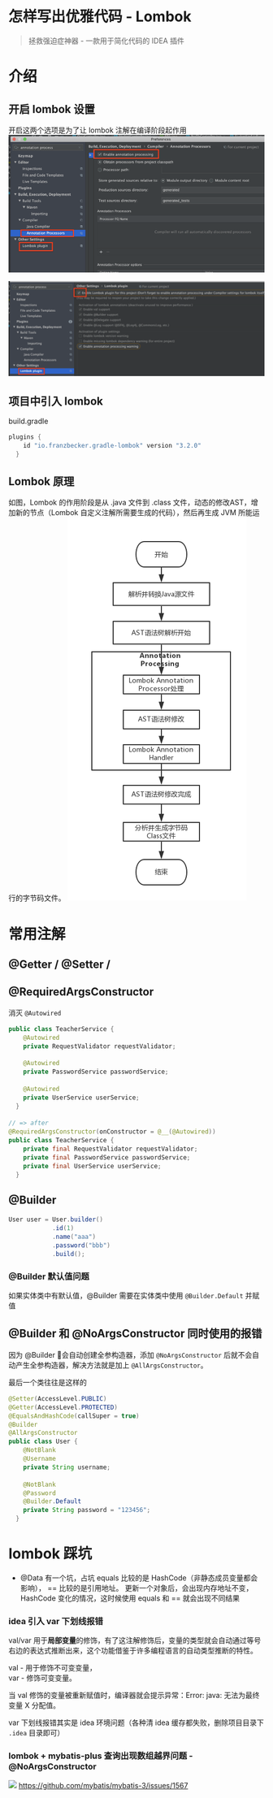 # 怎样写出优雅代码 - Lombok

> 拯救强迫症神器 - 一款用于简化代码的 IDEA 插件

# 介绍
## 开启 lombok 设置

开启这两个选项是为了让 lombok 注解在编译阶段起作用  
![](https://raw.githubusercontent.com/EasterFan/PicGo/master/blingbling/2020/markdown-img-paste-20200207195035122.png)

![](https://raw.githubusercontent.com/EasterFan/PicGo/master/blingbling/2020/markdown-img-paste-20200207195117268.png)

## 项目中引入 lombok
build.gradle  
```gradle
plugins {
    id "io.franzbecker.gradle-lombok" version "3.2.0"
  }
```
## Lombok 原理
如图，Lombok 的作用阶段是从 .java 文件到 .class 文件，动态的修改AST，增加新的节点（Lombok 自定义注解所需要生成的代码），然后再生成 JVM 所能运行的字节码文件。
![](https://raw.githubusercontent.com/EasterFan/PicGo/master/blingbling/2020/markdown-img-paste-20200208092223373.png)


# 常用注解
## @Getter / @Setter /

## @RequiredArgsConstructor  
消灭 `@Autowired`

```java
public class TeacherService {
    @Autowired
    private RequestValidator requestValidator;

    @Autowired
    private PasswordService passwordService;

    @Autowired
    private UserService userService;
  }

// => after
@RequiredArgsConstructor(onConstructor = @__(@Autowired))
public class TeacherService {
    private final RequestValidator requestValidator;
    private final PasswordService passwordService;
    private final UserService userService;
  }
```

## @Builder
```java
User user = User.builder()
            .id(1)
            .name("aaa")
            .password("bbb")
            .build();
```
### @Builder 默认值问题
如果实体类中有默认值，@Builder 需要在实体类中使用 `@Builder.Default` 并赋值

## @Builder 和 @NoArgsConstructor 同时使用的报错
因为 @Builder 会自动创建全参构造器，添加 `@NoArgsConstructor` 后就不会自动产生全参构造器，解决方法就是加上 `@AllArgsConstructor`。

最后一个类往往是这样的
```java
@Setter(AccessLevel.PUBLIC)
@Getter(AccessLevel.PROTECTED)
@EqualsAndHashCode(callSuper = true)
@Builder
@AllArgsConstructor
public class User {
    @NotBlank
    @Username
    private String username;

    @NotBlank
    @Password
    @Builder.Default
    private String password = "123456";
  }
```

# lombok 踩坑

- @Data 有一个坑，占坑
equals 比较的是 HashCode（非静态成员变量都会影响）， == 比较的是引用地址。
更新一个对象后，会出现内存地址不变，HashCode 变化的情况，这时候使用 equals 和 == 就会出现不同结果


### idea 引入 var 下划线报错
val/var 用于**局部变量**的修饰，有了这注解修饰后，变量的类型就会自动通过等号右边的表达式推断出来，这个功能借鉴于许多编程语言的自动类型推断的特性。   

 val - 用于修饰不可变变量，  
 var - 修饰可变变量。  

 当 val 修饰的变量被重新赋值时，编译器就会提示异常：Error: java: 无法为最终变量 X 分配值。  

 var 下划线报错其实是 idea 环境问题（各种清 idea 缓存都失败，删除项目目录下 `.idea` 目录即可）

### lombok + mybatis-plus 查询出现数组越界问题 - @NoArgsConstructor

![](https://cdn.jsdelivr.net/gh/easterfan/picgo/blingbling/2020/20201209105305.png)
https://github.com/mybatis/mybatis-3/issues/1567
